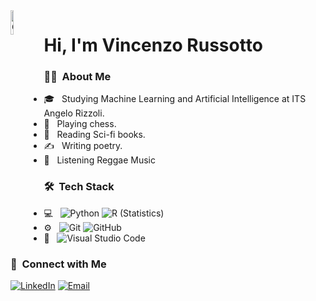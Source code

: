 
<img width="10%" align= "left" alt="Github" src="https://user-images.githubusercontent.com/48678280/88862734-4903af80-d201-11ea-968b-9c939d88a37c.gif" />

# Hi, I'm Vincenzo Russotto

<h3>👨‍🦰 &nbsp;About Me </h3>

- 🎓 &nbsp; Studying Machine Learning and Artificial Intelligence at ITS Angelo Rizzoli.
- 🤔 &nbsp; Playing chess.
- 🌱 &nbsp; Reading Sci-fi books.
- ✍️ &nbsp; Writing poetry.
- 🎵 &nbsp; Listening Reggae Music
<h3> 🛠 &nbsp;Tech Stack</h3>

- 💻 &nbsp;
  ![Python](https://img.shields.io/badge/-Python-333333?style=flat&logo=python)
  ![R (Statistics)](https://img.shields.io/badge/-R-333333?style=flat&logo=R&logoColor=276DC3)
- ⚙️ &nbsp;
  ![Git](https://img.shields.io/badge/-Git-333333?style=flat&logo=git)
  ![GitHub](https://img.shields.io/badge/-GitHub-333333?style=flat&logo=github)
- 🔧 &nbsp;
  ![Visual Studio Code](https://img.shields.io/badge/-Visual%20Studio%20Code-333333?style=flat&logo=visual-studio-code&logoColor=007ACC)

<h3>🤝 &nbsp;Connect with Me </h3>

<a href="https://www.linkedin.com/in/vincenzors8"><img alt="LinkedIn" src="https://img.shields.io/badge/LinkedIn-Vincenzo%20Russotto-blue?style=flat-square&logo=linkedin"></a>
<a href="mailto:vincenzo.russ8@outlook.com"><img alt="Email" src="https://img.shields.io/badge/Email-vincenzo.russ8@outlook.com-blue?style=flat-square&logo=microsoft"></a>
</p>
